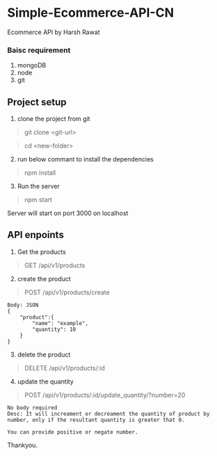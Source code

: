 # Simple-Ecommerce-API-CN
Ecommerce API by Harsh Rawat

### Baisc requirement
1. mongoDB
2. node
3. git

## Project setup
1. clone the project from git
> git clone \<git-url>

> cd \<new-folder>

2. run below commant to install the dependencies

>npm install

3. Run the server

>npm start

Server will start on port 3000 on localhost

## API enpoints

1. Get the products
>GET /api/v1/products

2. create the product
>POST /api/v1/products/create

```
Body: JSON
{
    "product":{
        "name": "example",
        "quantity": 10
    } 
}
```
3. delete the product
>DELETE /api/v1/products/:id

4. update the quantity
> POST /api/v1/products/:id/update_quantity/?number=20

```
No body required
Desc: It will increament or decreament the quantity of product by number, only if the resultant quantity is greater that 0.

You can provide positive or negate number.
```

Thankyou.